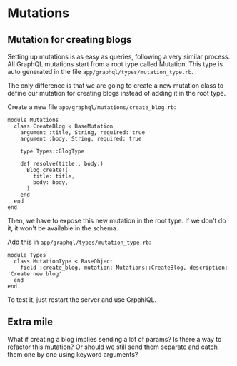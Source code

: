 # Mutations

## Mutation for creating blogs

Setting up mutations is as easy as queries, following a very similar process. All GraphQL mutations start from a root type called Mutation. This type is auto generated in the file `app/graphql/types/mutation_type.rb`.

The only difference is that we are going to create a new mutation class to define our mutation for creating blogs instead of adding it in the root type.

Create a new file `app/graphql/mutations/create_blog.rb`:

```
module Mutations
  class CreateBlog < BaseMutation
    argument :title, String, required: true
    argument :body, String, required: true

    type Types::BlogType

    def resolve(title:, body:)
      Blog.create!(
        title: title,
        body: body,
      )
    end
  end
end
```

Then, we have to expose this new mutation in the root type. If we don't do it, it won't be available in the schema.

Add this in `app/graphql/types/mutation_type.rb`:

```
module Types
  class MutationType < BaseObject
    field :create_blog, mutation: Mutations::CreateBlog, description: 'Create new blog'
  end
end
```

To test it, just restart the server and use GrpahiQL.

## Extra mile

What if creating a blog implies sending a lot of params? Is there a way to refactor this mutation? Or should we still send them separate and catch them one by one using keyword arguments?
